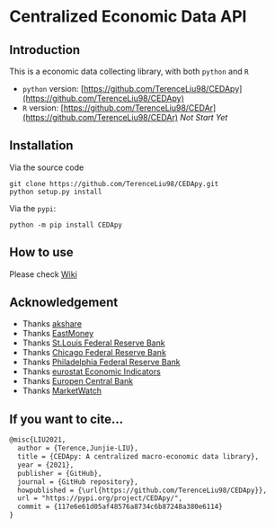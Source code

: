 # Centralized Economic Data API

## Introduction

This is a economic data collecting library, with both `python` and `R`

* `python` version: [https://github.com/TerenceLiu98/CEDApy](https://github.com/TerenceLiu98/CEDApy)
* `R` version: [https://github.com/TerenceLiu98/CEDAr](https://github.com/TerenceLiu98/CEDAr) *Not Start Yet*

## Installation

Via the source code

```shell
git clone https://github.com/TerenceLiu98/CEDApy.git
python setup.py install
```

Via the `pypi`:

```shell
python -m pip install CEDApy
```

## How to use

Please check [Wiki](https://github.com/TerenceLiu98/CEDApy/wiki)

## Acknowledgement

* Thanks [akshare](https://github.com/jindaxiang/akshare/)
* Thanks [EastMoney](https://www.eastmoney.com)
* Thanks [St.Louis Federal Reserve Bank](https://fred.stlouisfed.org/)
* Thanks [Chicago Federal Reserve Bank](https://www.chicagofed.org/)
* Thanks [Philadelphia Federal Reserve Bank](https://www.philadelphiafed.org/)
* Thanks [eurostat Economic Indicators](https://ec.europa.eu/eurostat/cache/infographs/economy/desktop/index.html)
* Thanks [Europen Central Bank](https://www.ecb.europa.eu)
* Thanks [MarketWatch](https://www.marketwatch.com/)

## If you want to cite...

```txt
@misc{LIU2021,
  author = {Terence,Junjie-LIU},
  title = {CEDApy: A centralized macro-economic data library},
  year = {2021},
  publisher = {GitHub},
  journal = {GitHub repository},
  howpublished = {\url{https://github.com/TerenceLiu98/CEDApy}},
  url = "https://pypi.org/project/CEDApy/",
  commit = {117e6e61d05af48576a8734c6b87248a380e6114}
}
```